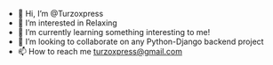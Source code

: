- 👋 Hi, I’m @Turzoxpress
- 👀 I’m interested in Relaxing
- 🌱 I’m currently learning something interesting to me!
- 💞️ I’m looking to collaborate on any Python-Django backend project
- 📫 How to reach me turzoxpress@gmail.com
<!---
Turzoxpress/Turzoxpress is a ✨ special ✨ repository because its `README.md` (this file) appears on your GitHub profile.
You can click the Preview link to take a look at your changes.
--->
